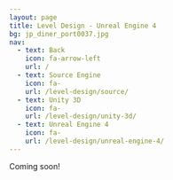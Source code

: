 ```yaml
---
layout: page
title: Level Design - Unreal Engine 4
bg: jp_diner_port0037.jpg
nav:
  - text: Back
    icon: fa-arrow-left
    url: /
  - text: Source Engine
    icon: fa-
    url: /level-design/source/
  - text: Unity 3D
    icon: fa-
    url: /level-design/unity-3d/
  - text: Unreal Engine 4
    icon: fa-
    url: /level-design/unreal-engine-4/
---
```


Coming soon!